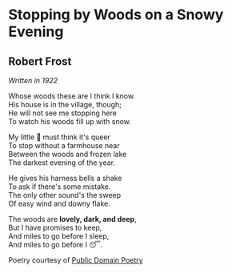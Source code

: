 # Stopping by Woods on a Snowy Evening
## Robert Frost
*Written in 1922*

Whose woods these are I think I know.\
His house is in the village, though;\
He will not see me stopping here\
To watch his woods fill up with snow.

My little :horse: must think it's queer\
To stop without a farmhouse near\
Between the woods and frozen lake\
The darkest evening of the year.

He gives his harness bells a shake\
To ask if there's some mistake.\
The only other sound's the sweep\
Of easy wind and downy flake.

The woods are **lovely, dark, and deep**,\
But I have promises to keep,\
And miles to go before I sleep,\
And miles to go before I :sleeping:.

Poetry courtesy of [Public Domain Poetry](http://www.public-domain-poetry.com/robert-lee-frost/stopping-by-woods-on-a-snowy-evening-1231)
